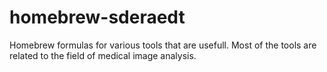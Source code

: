 homebrew-sderaedt
=================

Homebrew formulas for various tools that are usefull.
Most of the tools are related to the field of medical image analysis.
